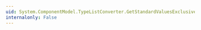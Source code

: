 ```yaml
---
uid: System.ComponentModel.TypeListConverter.GetStandardValuesExclusive(System.ComponentModel.ITypeDescriptorContext)
internalonly: False
---
```

